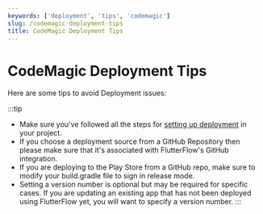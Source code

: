 ```yaml
---
keywords: ['deployment', 'tips', 'codemagic']
slug: /codemagic-deployment-tips
title: CodeMagic Deployment Tips
---
```

# CodeMagic Deployment Tips

Here are some tips to avoid Deployment issues:

:::tip
- Make sure you've followed all the steps for [setting up deployment](/deployment/deploy-for-environments/#mobile-deployment) in your project.
- If you choose a deployment source from a GitHub Repository then please make sure that it's associated with FlutterFlow's GitHub integration.
- If you are deploying to the Play Store from a GitHub repo, make sure to modify your build.gradle file to sign in release mode.
- Setting a version number is optional but may be required for specific cases. If you are updating an existing app that has not been deployed using FlutterFlow yet, you will want to specify a version number.
:::
